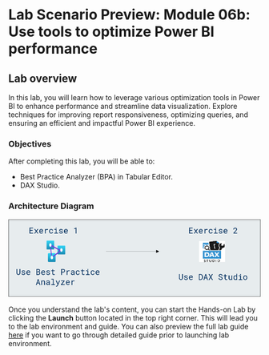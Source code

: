 # Lab Scenario Preview: Module 06b: Use tools to optimize Power BI performance

## Lab overview

In this lab, you will learn how to leverage various optimization tools in Power BI to enhance performance and streamline data visualization. Explore techniques for improving report responsiveness, optimizing queries, and ensuring an efficient and impactful Power BI experience.

### Objectives
  
After completing this lab, you will be able to:

- Best Practice Analyzer (BPA) in Tabular Editor.
- DAX Studio.

### Architecture Diagram

![Picture 1](Images/Arch-12.png)

Once you understand the lab's content, you can start the Hands-on Lab by clicking the **Launch** button located in the top right corner. This will lead you to the lab environment and guide. You can also preview the full lab guide [here](https://experience.cloudlabs.ai/#/labguidepreview/4ed61a34-3b39-47e2-b82c-2b2384a1bf2e) if you want to go through detailed guide prior to launching lab environment.